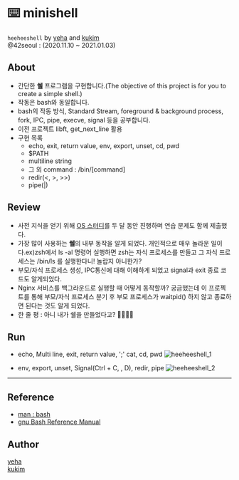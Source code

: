 # ⌨️ minishell
`heeheeshell` by [yeha](https://github.com/tomhato) and [kukim](https://github.com/ku-kim)  
@42seoul : (2020.11.10 ~ 2021.01.03)

## About
- 간단한 **쉘** 프로그램을 구현합니다.(The objective of this project is for you to create a simple shell.)
- 작동은 bash와 동일합니다.
- bash의 작동 방식, Standard Stream, foreground & background process, fork, IPC, pipe, execve, signal 등을 공부합니다.
- 이전 프로젝트 libft, get_next_line 활용
- 구현 목록
	- echo, exit, return value, env, export, unset, cd, pwd
	- $PATH
	- multiline string
	- 그 외 command : /bin/[command]
	- redir(<, >, >>)
	- pipe(|)

## Review
- 사전 지식을 얻기 위해 [OS 스터디](https://github.com/Kraken-Addicts/Operating-System)를 두 달 동안 진행하며 연습 문제도 함께 제출했다.
- 가장 많이 사용하는 **쉘**의 내부 동작을 알게 되었다. 개인적으로 매우 놀라운 일이다.ex)zsh에서 ls -al 명령어 실행하면 zsh는 자식 프로세스를 만들고 그 자식 프로세스는 /bin/ls 를 실행한다니! 놀랍지 아니한가?
- 부모/자식 프로세스 생성, IPC통신에 대해 이해하게 되었고 signal과 exit 종료 코드도 알게되었다.
- Nginx 서비스를 백그라운드로 실행할 때 어떻게 동작할까? 궁금했는데 이 프로젝트를 통해 부모/자식 프로세스 분기 후 부모 프로세스가 waitpid() 하지 않고 종료하면 된다는 것도 알게 되었다.
- 한 줄 평 : 아니 내가 쉘을 만들었다고? 👏👏👏👏

## Run
- echo, Multi line, exit, return value, ';' cat, cd, pwd
![heeheeshell_1](https://user-images.githubusercontent.com/57086195/104806644-60b90980-581c-11eb-8fbe-2c2e6c93fb28.gif)

- env, export, unset, Signal(Ctrl + C, \, D), redir, pipe 
![heeheeshell_2](https://user-images.githubusercontent.com/57086195/104806649-66aeea80-581c-11eb-984e-d0daff6a9c85.gif)

---

## Reference
- [man : bash](https://linux.die.net/man/1/bash)
- [gnu Bash Reference Manual](https://www.gnu.org/savannah-checkouts/gnu/bash/manual/bash.html)

## Author
[yeha](https://github.com/tomhato)  
[kukim](https://github.com/ku-kim)
